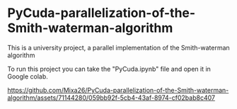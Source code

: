 # PyCuda-parallelization-of-the-Smith-waterman-algorithm
This is a university project, a parallel implementation of the Smith-waterman algorithm

To run this project you can take the "PyCuda.ipynb" file and open it in Google colab.

https://github.com/Mixa26/PyCuda-parallelization-of-the-Smith-waterman-algorithm/assets/71144280/059bb92f-5cb4-43af-8974-cf02bab8c407
